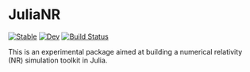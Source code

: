 # JuliaNR

[![Stable](https://img.shields.io/badge/docs-stable-blue.svg)](https://kazewong.github.io/JuliaNR.jl/stable/)
[![Dev](https://img.shields.io/badge/docs-dev-blue.svg)](https://kazewong.github.io/JuliaNR.jl/dev/)
[![Build Status](https://github.com/kazewong/JuliaNR.jl/actions/workflows/CI.yml/badge.svg?branch=main)](https://github.com/kazewong/JuliaNR.jl/actions/workflows/CI.yml?query=branch%3Amain)

This is an experimental package aimed at building a numerical relativity (NR) simulation toolkit in Julia.
